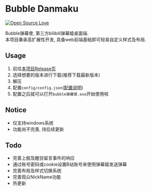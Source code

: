 # Bubble Danmaku
[![Open Source Love](https://badges.frapsoft.com/os/v1/open-source.svg?v=103)](https://github.com/ellerbrock/open-source-badge/)  

Bubble弹幕使, 第三方bilibili弹幕姬桌面端.  
本项目秉承高扩展性开发, 具备web前端基础即可轻易自定义样式及布局.  

## Usage
1. 前往[本项目Release页](https://github.com/HHHHhgqcdxhg/bubble-danmaku/releases)  
2. 选择想要的版本进行下载(推荐下载最新版本)  
3. 解压  
4. 配置```config/config.json```([配置说明](https://github.com/HHHHhgqcdxhg/bubble-danmaku/blob/master/docs/configDoc.md))  
5. 配置之后就可以打开```bubble弹幕使.exe```开始使用啦  

## Notice
- 仅支持windows系统  
- 功能尚不完善, 待后续更新  

## Todo
- 完善上舰及醒目留言事件的响应  
- 通过账号密码或cookie设置B站账号来使用弹幕姬发送弹幕  
- 完善布局及样式切换系统  
- 完善观众NickName功能  
- 热更新
